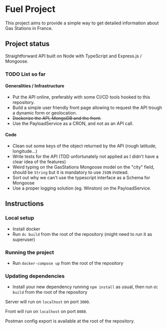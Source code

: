 # Fuel Project

This project aims to provide a simple way to get detailed information about Gas Stations in France.

## Project status

Straightforward API built on Node with TypeScript and Express.js / Mongoose.

### TODO List so far

#### Generalities / Infrastructure

- Put the API online, preferably with some CI/CD tools hooked to this repository.
- Build a simple user friendly front page allowing to request the API trough a dynamic form or geolocation.
- ~~Dockerize the API, MongoDB and the front.~~
- Use the PayloadService as a CRON, and not as an API call.

#### Code

- Clean out some keys of the object returned by the API (rough latitude, longitude...)
- Write tests for the API (TDD unfortunately not applied as I didn't have a clear idea of the features)
- Weird typing on the GasStations Mongoose model on the "city" field, should be `String` but it is mandatory to use `JSON` instead.
- Sort out why we can't use the typescript interface as a Schema for Mongoose
- Use a proper logging solution (eg. Winston) on the PayloadService.

## Instructions

### Local setup

- Install docker
- Run `dc build` from the root of the repository (might need to run it as superuser)

### Running the project

- Run `docker-compose up` from the root of the repository

### Updating dependencies

- Install your new dependency running `npm install` as usual, then run `dc build` from the root of the repository

Server will run on `localhost` on port `3000`.

Front will run on `localhost` on port `8080`.

Postman config export is available at the root of the repository.
